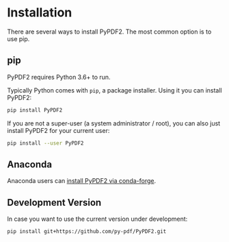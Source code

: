 # Installation

There are several ways to install PyPDF2. The most common option is to use pip.

## pip

PyPDF2 requires Python 3.6+ to run.

Typically Python comes with `pip`, a package installer. Using it you can
install PyPDF2:

```bash
pip install PyPDF2
```

If you are not a super-user (a system administrator / root), you can also just
install PyPDF2 for your current user:

```bash
pip install --user PyPDF2
```

## Anaconda

Anaconda users can [install PyPDF2 via conda-forge](https://anaconda.org/conda-forge/pypdf2).


## Development Version

In case you want to use the current version under development:

```bash
pip install git+https://github.com/py-pdf/PyPDF2.git
```
